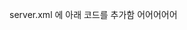 server.xml 에 아래 코드를 추가함
<Context docBase="springBoard" path="/springBoard" reloadable="true" source="org.eclipse.jst.jee.server:springBoard">
<ResourceLink global="jdbc/Oracle" name="jdbc/Oracle" type="javax.sql.DataSource"/>
</Context>
어어어어어
